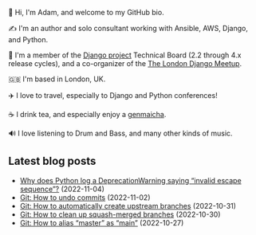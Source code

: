 <p>👋 Hi, I'm Adam, and welcome to my GitHub bio.<p>✍️ I'm an author and solo consultant working with Ansible, AWS, Django, and Python.<p>🦄 I'm a member of the <a class="reference external" href="https://www.djangoproject.com/foundation/teams/">Django project</a> Technical Board (2.2 through 4.x release cycles), and a co-organizer of the <a class="reference external" href="https://www.djangolondon.com/">The London Django Meetup</a>.<p>🇬🇧 I'm based in London, UK.<p>✈️ I love to travel, especially to Django and Python conferences!<p>☕️ I drink tea, and especially enjoy a <a class="reference external" href="https://en.wikipedia.org/wiki/Genmaicha">genmaicha</a>.<p>🔊 I love listening to Drum and Bass, and many other kinds of music.</p></p></p></p></p></p></p>

## Latest blog posts

* [Why does Python log a DeprecationWarning saying “invalid escape sequence”?](https://adamj.eu/tech/2022/11/04/why-does-python-deprecationwarning-invalid-escape-sequence/) (2022-11-04)
* [Git: How to undo commits](https://adamj.eu/tech/2022/11/02/git-how-to-undo-commits/) (2022-11-02)
* [Git: How to automatically create upstream branches](https://adamj.eu/tech/2022/10/31/git-how-to-automatically-create-upstream-branches/) (2022-10-31)
* [Git: How to clean up squash-merged branches](https://adamj.eu/tech/2022/10/30/git-how-to-clean-up-squash-merged-branches/) (2022-10-30)
* [Git: How to alias “master” as “main”](https://adamj.eu/tech/2022/10/27/git-how-to-alias-master-as-main/) (2022-10-27)